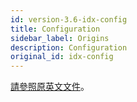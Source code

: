 ```yaml
---
id: version-3.6-idx-config
title: Configuration
sidebar_label: Origins
description: Configuration
original_id: idx-config
---
```


[請參照原英文文件](../getting_started/configure-primehub-store)。
